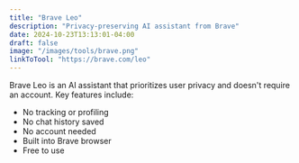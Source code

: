 ```yaml
---
title: "Brave Leo"
description: "Privacy-preserving AI assistant from Brave"
date: 2024-10-23T13:13:01-04:00
draft: false
image: "/images/tools/brave.png"
linkToTool: "https://brave.com/leo"
---
```

Brave Leo is an AI assistant that prioritizes user privacy and doesn't require an account. Key features include:
- No tracking or profiling
- No chat history saved
- No account needed
- Built into Brave browser
- Free to use
